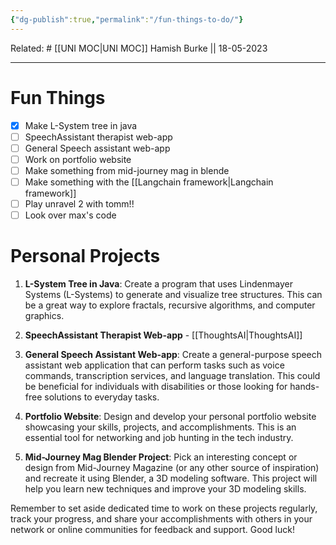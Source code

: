 ```yaml
---
{"dg-publish":true,"permalink":"/fun-things-to-do/"}
---
```


Related: #
[[UNI MOC\|UNI MOC]]
Hamish Burke || 18-05-2023
***

# Fun Things

- [x] Make L-System tree in java
- [ ] SpeechAssistant therapist web-app
- [ ] General Speech assistant web-app
- [ ] Work on portfolio website
- [ ] Make something from mid-journey mag in blende
- [ ] Make something with the [[Langchain framework\|Langchain framework]]
- [ ] Play unravel 2 with tomm!!
- [ ] Look over max's code

# Personal Projects

1. **L-System Tree in Java**: Create a program that uses Lindenmayer Systems (L-Systems) to generate and visualize tree structures. This can be a great way to explore fractals, recursive algorithms, and computer graphics.

2. **SpeechAssistant Therapist Web-app** - [[ThoughtsAI\|ThoughtsAI]]

3. **General Speech Assistant Web-app**: Create a general-purpose speech assistant web application that can perform tasks such as voice commands, transcription services, and language translation. This could be beneficial for individuals with disabilities or those looking for hands-free solutions to everyday tasks.

4. **Portfolio Website**: Design and develop your personal portfolio website showcasing your skills, projects, and accomplishments. This is an essential tool for networking and job hunting in the tech industry.

5. **Mid-Journey Mag Blender Project**: Pick an interesting concept or design from Mid-Journey Magazine (or any other source of inspiration) and recreate it using Blender, a 3D modeling software. This project will help you learn new techniques and improve your 3D modeling skills.

Remember to set aside dedicated time to work on these projects regularly, track your progress, and share your accomplishments with others in your network or online communities for feedback and support. Good luck!
